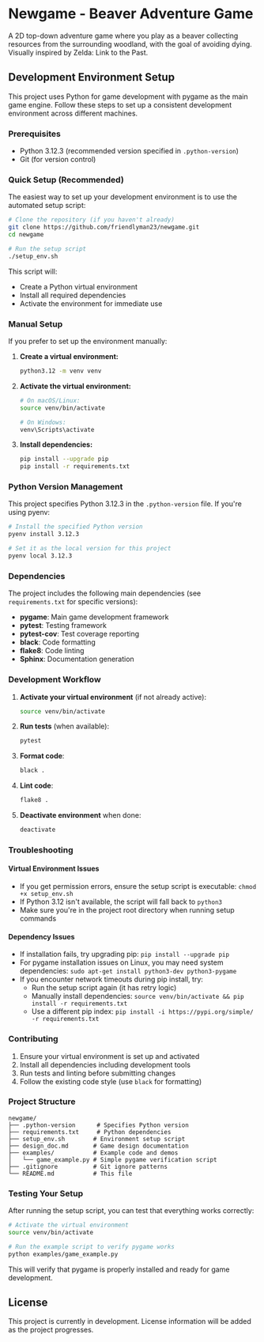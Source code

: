 # Newgame - Beaver Adventure Game

A 2D top-down adventure game where you play as a beaver collecting resources from the surrounding woodland, with the goal of avoiding dying. Visually inspired by Zelda: Link to the Past.

## Development Environment Setup

This project uses Python for game development with pygame as the main game engine. Follow these steps to set up a consistent development environment across different machines.

### Prerequisites

- Python 3.12.3 (recommended version specified in `.python-version`)
- Git (for version control)

### Quick Setup (Recommended)

The easiest way to set up your development environment is to use the automated setup script:

```bash
# Clone the repository (if you haven't already)
git clone https://github.com/friendlyman23/newgame.git
cd newgame

# Run the setup script
./setup_env.sh
```

This script will:
- Create a Python virtual environment
- Install all required dependencies
- Activate the environment for immediate use

### Manual Setup

If you prefer to set up the environment manually:

1. **Create a virtual environment:**
   ```bash
   python3.12 -m venv venv
   ```

2. **Activate the virtual environment:**
   ```bash
   # On macOS/Linux:
   source venv/bin/activate

   # On Windows:
   venv\Scripts\activate
   ```

3. **Install dependencies:**
   ```bash
   pip install --upgrade pip
   pip install -r requirements.txt
   ```

### Python Version Management

This project specifies Python 3.12.3 in the `.python-version` file. If you're using pyenv:

```bash
# Install the specified Python version
pyenv install 3.12.3

# Set it as the local version for this project
pyenv local 3.12.3
```

### Dependencies

The project includes the following main dependencies (see `requirements.txt` for specific versions):

- **pygame**: Main game development framework
- **pytest**: Testing framework
- **pytest-cov**: Test coverage reporting
- **black**: Code formatting
- **flake8**: Code linting
- **Sphinx**: Documentation generation

### Development Workflow

1. **Activate your virtual environment** (if not already active):
   ```bash
   source venv/bin/activate
   ```

2. **Run tests** (when available):
   ```bash
   pytest
   ```

3. **Format code**:
   ```bash
   black .
   ```

4. **Lint code**:
   ```bash
   flake8 .
   ```

5. **Deactivate environment** when done:
   ```bash
   deactivate
   ```

### Troubleshooting

#### Virtual Environment Issues

- If you get permission errors, ensure the setup script is executable: `chmod +x setup_env.sh`
- If Python 3.12 isn't available, the script will fall back to `python3`
- Make sure you're in the project root directory when running setup commands

#### Dependency Issues

- If installation fails, try upgrading pip: `pip install --upgrade pip`
- For pygame installation issues on Linux, you may need system dependencies: `sudo apt-get install python3-dev python3-pygame`
- If you encounter network timeouts during pip install, try:
  - Run the setup script again (it has retry logic)
  - Manually install dependencies: `source venv/bin/activate && pip install -r requirements.txt`
  - Use a different pip index: `pip install -i https://pypi.org/simple/ -r requirements.txt`

### Contributing

1. Ensure your virtual environment is set up and activated
2. Install all dependencies including development tools
3. Run tests and linting before submitting changes
4. Follow the existing code style (use `black` for formatting)

### Project Structure

```
newgame/
├── .python-version      # Specifies Python version
├── requirements.txt     # Python dependencies
├── setup_env.sh        # Environment setup script
├── design_doc.md       # Game design documentation
├── examples/           # Example code and demos
│   └── game_example.py # Simple pygame verification script
├── .gitignore          # Git ignore patterns
└── README.md           # This file
```

### Testing Your Setup

After running the setup script, you can test that everything works correctly:

```bash
# Activate the virtual environment
source venv/bin/activate

# Run the example script to verify pygame works
python examples/game_example.py
```

This will verify that pygame is properly installed and ready for game development.

## License

This project is currently in development. License information will be added as the project progresses.
